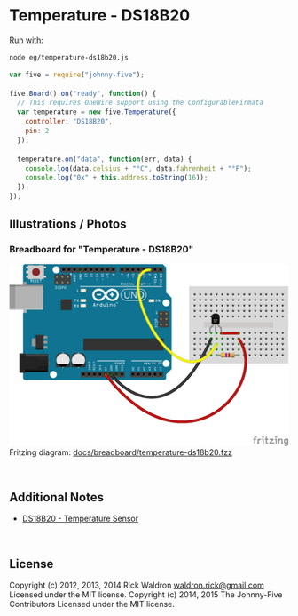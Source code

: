 <!--remove-start-->

# Temperature - DS18B20





Run with:
```bash
node eg/temperature-ds18b20.js
```

<!--remove-end-->

```javascript
var five = require("johnny-five");

five.Board().on("ready", function() {
  // This requires OneWire support using the ConfigurableFirmata
  var temperature = new five.Temperature({
    controller: "DS18B20",
    pin: 2
  });

  temperature.on("data", function(err, data) {
    console.log(data.celsius + "°C", data.fahrenheit + "°F");
    console.log("0x" + this.address.toString(16));
  });
});


```


## Illustrations / Photos


### Breadboard for "Temperature - DS18B20"



![docs/breadboard/temperature-ds18b20.png](breadboard/temperature-ds18b20.png)<br>
Fritzing diagram: [docs/breadboard/temperature-ds18b20.fzz](breadboard/temperature-ds18b20.fzz)

&nbsp;




## Additional Notes

- [DS18B20 - Temperature Sensor](http://www.maximintegrated.com/en/products/analog/sensors-and-sensor-interface/DS18S20.html)



&nbsp;

<!--remove-start-->

## License
Copyright (c) 2012, 2013, 2014 Rick Waldron <waldron.rick@gmail.com>
Licensed under the MIT license.
Copyright (c) 2014, 2015 The Johnny-Five Contributors
Licensed under the MIT license.

<!--remove-end-->
